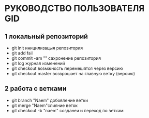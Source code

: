 # РУКОВОДСТВО ПОЛЬЗОВАТЕЛЯ GID
## 1 локальный репозиторий 
* git init иницилизацыя репозитория 
* git add fail 
* git commit -am "" сахронение репозитория 
* git log журнал изменений 
* git checkout возмжность перемешятся через версию 
* git checkout master возврошает на главную ветку (версию) 
## 2 работа с ветками 
* git branch "Naem" добовление ветки 
* git merge "Naem"слияние веток 
*  git checkout -b "naem" созданеи и переход по веткам 
